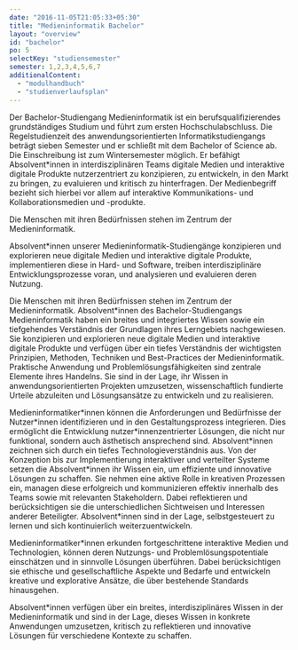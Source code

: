 ```yaml
---
date: "2016-11-05T21:05:33+05:30"
title: "Medieninformatik Bachelor"
layout: "overview"
id: "bachelor"
po: 5
selectKey: "studiensemester"
semester: 1,2,3,4,5,6,7
additionalContent: 
  - "modulhandbuch"
  - "studienverlaufsplan"
---
```


Der Bachelor-Studiengang Medieninformatik ist ein berufsqualifizierendes grundständiges Studium und führt zum ersten Hochschulabschluss. Die Regelstudienzeit des anwendungsorientierten Informatikstudiengangs beträgt sieben Semester und er schließt mit dem Bachelor of Science ab. Die Einschreibung ist zum Wintersemester möglich. Er befähigt Absolvent*innen in interdisziplinären Teams digitale Medien und interaktive digitale Produkte nutzerzentriert zu konzipieren, zu entwickeln, in den Markt zu bringen, zu evaluieren und kritisch zu hinterfragen. Der Medienbegriff bezieht sich hierbei vor allem auf interaktive Kommunikations- und Kollaborationsmedien und -produkte.

<!--more-->
<!--
<div class="has-extra-foot-space has-mouseover has-extra-head-space " data-href="/study/bachelor/erstsemester/">
<h2><span class="material-icons">face</span> Informationen für Erststemster</h2>
<p>
Auf der Seite für <a href="/study/bachelor/erstsemester/">Erstsemester</a> haben wir versucht einige wesentliche Fragen zum Studienstart in der Medieninformatik zu klären und Ihnen ein paar hilfreiche Erklärungen und Links bereit zu stellen. Wir wünschen einen guten Start.
</p>
</div>-->

<div class="m-mi-herotext has-box is-full-width">
<p>
Die Menschen mit ihren Bedürfnissen stehen im Zentrum der Medieninformatik.
</p>

<p>
Absolvent*innen unserer Medieninformatik-Studiengänge konzipieren und explorieren neue digitale Medien und interaktive digitale Produkte, implementieren diese in Hard- und Software, treiben interdisziplinäre Entwicklungsprozesse voran, und analysieren und evaluieren deren Nutzung.
</p>
</div>

Die Menschen mit ihren Bedürfnissen stehen im Zentrum der Medieninformatik. Absolvent\*innen des Bachelor-Studiengangs Medieninformatik haben ein breites und integriertes Wissen sowie ein tiefgehendes Verständnis der Grundlagen ihres Lerngebiets nachgewiesen. Sie konzipieren und explorieren neue digitale Medien und interaktive digitale Produkte und verfügen über ein tiefes Verständnis der wichtigsten Prinzipien, Methoden, Techniken und Best-Practices der Medieninformatik. Praktische Anwendung und Problemlösungsfähigkeiten sind zentrale Elemente ihres Handelns. Sie sind in der Lage, ihr Wissen in anwendungsorientierten Projekten umzusetzen, wissenschaftlich fundierte Urteile abzuleiten und Lösungsansätze zu entwickeln und zu realisieren.

Medieninformatiker\*innen können die Anforderungen und Bedürfnisse der Nutzer\*innen identifizieren und in den Gestaltungsprozess integrieren. Dies ermöglicht die Entwicklung nutzer\*innenzentrierter Lösungen, die nicht nur funktional, sondern auch ästhetisch ansprechend sind. Absolvent\*innen zeichnen sich durch ein tiefes Technologieverständnis aus. Von der Konzeption bis zur Implementierung interaktiver und verteilter Systeme setzen die Absolvent\*innen ihr Wissen ein, um effiziente und innovative Lösungen zu schaffen. Sie nehmen eine aktive Rolle in kreativen Prozessen ein, managen diese erfolgreich und kommunizieren effektiv innerhalb des Teams sowie mit relevanten Stakeholdern. Dabei reflektieren und berücksichtigen sie die unterschiedlichen Sichtweisen und Interessen anderer Beteiligter. Absolvent\*innen sind in der Lage, selbstgesteuert zu lernen und sich kontinuierlich weiterzuentwickeln.

Medieninformatiker*innen erkunden fortgeschrittene interaktive Medien und Technologien, können deren Nutzungs- und Problemlösungspotentiale einschätzen und in sinnvolle Lösungen überführen. Dabei berücksichtigen sie ethische und gesellschaftliche Aspekte und Bedarfe und entwickeln kreative und explorative Ansätze, die über bestehende Standards hinausgehen.

Absolvent\*innen verfügen über ein breites, interdisziplinäres Wissen in der Medieninformatik und sind in der Lage, dieses Wissen in konkrete Anwendungen umzusetzen, kritisch zu reflektieren und innovative Lösungen für verschiedene Kontexte zu schaffen.

